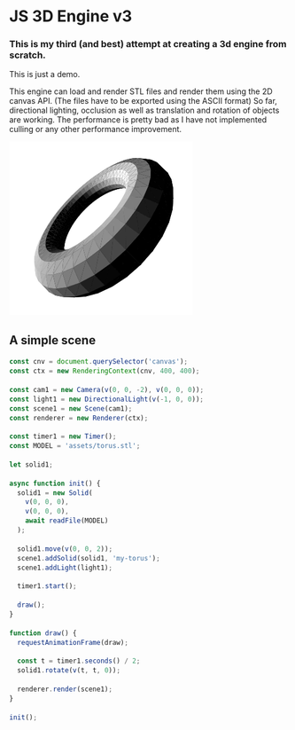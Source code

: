 # JS 3D Engine v3
### This is my third (and best) attempt at creating a 3d engine from scratch.

This is just a demo.

This engine can load and render STL files and render them using the 2D canvas API. (The files have to be exported using the ASCII format)
So far, directional lighting, occlusion as well as translation and rotation of objects are working.
The performance is pretty bad as I have not implemented culling or any other performance improvement.

![A torus rendered using directional light](demo.png)

## A simple scene

```javascript
const cnv = document.querySelector('canvas');
const ctx = new RenderingContext(cnv, 400, 400);

const cam1 = new Camera(v(0, 0, -2), v(0, 0, 0));
const light1 = new DirectionalLight(v(-1, 0, 0));
const scene1 = new Scene(cam1);
const renderer = new Renderer(ctx);

const timer1 = new Timer();
const MODEL = 'assets/torus.stl';

let solid1;

async function init() {
  solid1 = new Solid(
    v(0, 0, 0),
    v(0, 0, 0),
    await readFile(MODEL)
  );

  solid1.move(v(0, 0, 2));
  scene1.addSolid(solid1, 'my-torus');
  scene1.addLight(light1);

  timer1.start();

  draw();
}

function draw() {
  requestAnimationFrame(draw);

  const t = timer1.seconds() / 2;
  solid1.rotate(v(t, t, 0));
  
  renderer.render(scene1);
}

init();
```